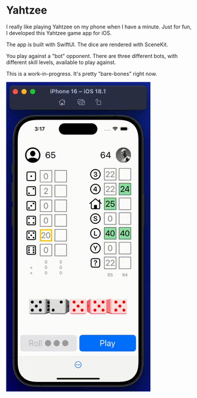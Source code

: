 # Yahtzee
I really like playing Yahtzee on my phone when I have a minute. Just for fun, I developed this Yahtzee game app for iOS.

The app is built with SwiftUI. The dice are rendered with SceneKit.

You play against a "bot" opponent. There are three different bots, with different skill levels, available to play against.

This is a work-in-progress. It's pretty "bare-bones" right now.

![Demo video](demo.gif)
